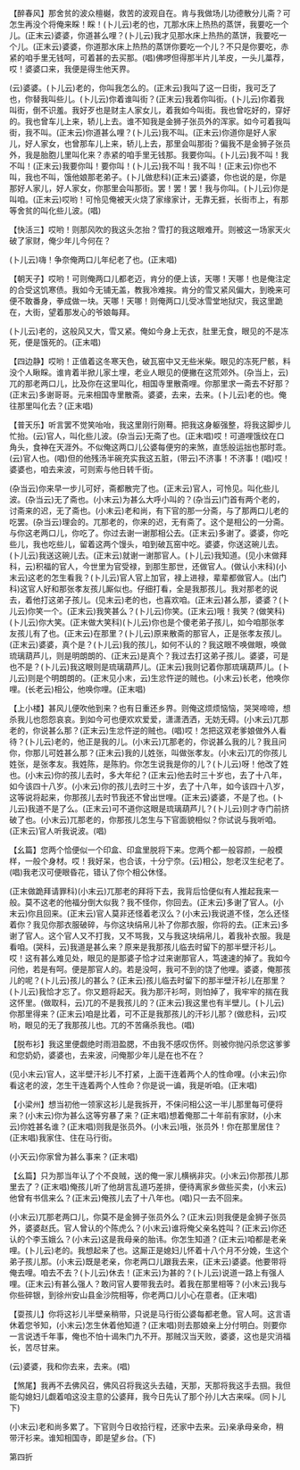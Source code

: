 <!-- { "loadSidebar": true } -->
【醉春风】那舍贫的波众檀樾，救苦的波观自在。肯与我做场儿功德散分儿斋？可怎生再没个将俺来睬！睬！(卜儿云)老的也，兀那水床上热热的蒸饼，我要吃一个儿。(正末云)婆婆，你道甚么哩？(卜儿云)我才见那水床上热热的蒸饼，我要吃一个儿。(正末云)婆婆，你道那水床上热热的蒸饼你要吃一个儿？不只是你要吃，赤紧的咱手里无钱呵，可着甚的去买那。(唱)佛啰但得那半片儿羊皮，一头儿藁荐，哎！婆婆口来，我便是得生他天界。

(云)婆婆。(卜儿云)老的，你叫我怎么的。(正末云)我叫了这一日街，我可乏了也，你替我叫些儿。(卜儿云)你着谁叫街？(正末云)我着你叫街。(卜儿云)你着我叫街，倒不识羞。我好歹也是财主人家女儿，着我如今叫街。我也曾吃好的，穿好的。我也曾车儿上来，轿儿上去。谁不知我是金狮子张员外的浑家。如今可着我叫街，我不叫。(正末云)你道甚么哩？(卜儿云)我不叫。(正末云)你道你是好人家儿，好人家女，也曾那车儿上来，轿儿上去，那里会叫那街？偏我不是金狮子张员外，我是胎胞儿里叫化来？赤紧的咱手里无钱那。我要你叫。(卜儿云)我不叫！我不叫！(正末云)我要你叫！要你叫！(卜儿云)我不叫！我不叫！(正末云)你也不叫，我也不叫，饿他娘那老弟子。(卜儿做悲科)(正末云)婆婆，你也说的是，你是那好人家儿，好人家女，你那里会叫那街。罢！罢！罢！我与你叫。(卜儿云)你是叫咱。(正末云)哎哟！可怜见俺被天火烧了家缘家计，无靠无捱，长街市上，有那等舍贫的叫化些儿波。(唱)

【快活三】哎哟！则那风吹的我这头怎抬？雪打的我这眼难开。则被这一场家天火破了家财，俺少年儿今何在？

(卜儿云)嗨！争奈俺两口儿年纪老了也。(正末唱)

【朝天子】哎哟！可则俺两口儿都老迈，肯分的便上该，天哪！天哪！也是俺注定的合受这饥寒债。我如今无铺无盖，教我冷难挨。肯分的雪又紧风偏大，到晚来可便不敢番身，拳成做一块。天哪！天哪！则俺两口儿受冰雪堂地狱灾，我这里跪在，大街，望着那发心的爷娘每拜。

(卜儿云)老的，这般风又大，雪又紧。俺如今身上无衣，肚里无食，眼见的不是冻死，便是饿死的。(正末唱)

【四边静】哎哟！正值着这冬寒天色，破瓦窑中又无些米柴。眼见的冻死尸骸，料没个人瞅睬。谁肯着半掀儿家土埋，老业人眼见的便撇在这荒郊外。(杂当上，云)兀的那老两口儿，比及你在这里叫化，相国寺里散斋哩。你那里求一斋去不好那？(正末云)多谢哥哥。元来相国寺里散斋。婆婆，去来，去来。(卜儿云)老的也。俺往那里叫化去？(正末唱)

【普天乐】听言罢不觉笑咍咍，我这里刚行刚蓦。把我这身躯强整，将我这脚步儿忙抬。(云)官人，叫化些儿波。(杂当云)无斋了也。(正末唱)哎！可道哩饿纹在口角头，食神在天涯外。不似俺这两口儿公婆每便穷的来煞，直恁般运拙也那时乖。(云)官人也。(唱)但的他残汤半碗充实我这五脏，(带云)不济事！不济事！(唱)哎！婆婆也，咱去来波，可则索与他日转千街。

(杂当云)你来早一步儿可好，斋都散完了也。(正末云)官人，可怜见。叫化些儿波。(杂当云)无了斋也。(小末云)为甚么大呼小叫的？(杂当云)门首有两个老的，讨斋来的迟，无了斋也。(小末云)老和尚，有下官的那一分斋，与了那两口儿老的吃罢。(杂当云)理会的。兀那老的，你来的迟，无有斋了。这个是相公的一分斋。与你这老两口儿，你吃了。你过去谢一谢那相公去。(正末云)多谢了。婆婆，你吃些儿，我也吃些儿，留着这两个馒头，咱到破瓦窑中吃。婆婆，你送这碗儿去。(卜儿云)我送这碗儿去。(正末云)就谢一谢那官人。(卜儿云)我知道。(见小末做拜科，云)积福的官人，今世里为官受禄，到那生那世，还做官人。(做认小末科)(小末云)这老的怎生看我？(卜儿云)官人官上加官，禄上进禄，辈辈都做官人。(出门科)这官人好和那张孝友孩儿厮似也。仔细打看，全是我那孩儿。我对那老的说去，着他打这弟子孩儿。(见末云)老的也，也喜欢咱。(正末云)甚么那，婆婆？(卜儿云)你笑一个。(正末云)我笑甚么？(卜儿云)你笑。(正末云)哦！我笑？(做笑科)(卜儿云)你大笑。(正末做大笑科)(卜儿云)你也是个傻老弟子孩儿，如今咱那张孝友孩儿有了也。(正末云)在那里？(卜儿云)原来散斋的那官人，正是张孝友孩儿。(正末云)婆婆，真个是？(卜儿云)我的孩儿，如何不认的？我这眼不唤做眼，唤做琉璃葫芦儿，则是明朗朗的、(正末云)是真个？我过去打这弟子孩儿。婆婆，可是也不是？(卜儿云)我这眼则是琉璃葫芦儿。(正末云)我则记着你那琉璃葫芦儿。(卜儿云)则是个明朗朗的。(正末见小末，云)生忿忤逆的贼也。(小末云)长老，他唤你哩。(长老云)相公，他唤你哩。(正末唱)

【上小楼】甚风儿便吹他到来？也有日重还乡界。则俺这烦烦恼恼，哭哭啼啼，想杀我儿也怨怨哀哀。到如今可也便欢欢爱爱，潇潇洒洒，无妨无碍。(小末云)兀那老的，你说甚么那？(正末云)生忿忤逆的贼也。(唱)哎！怎把这双老爹娘做外人看待？(卜儿云)老的，他正是我的儿。(小末云)兀那老的，你说甚么我的儿？我且问你，你那儿可姓甚么那？(正末云)我的儿姓张，叫做张孝友。(小末云)兀的你孩儿姓张，是张孝友。我姓陈，是陈豹。你怎生说我是你的儿？(卜儿云)呀！他改了姓也。(小末云)你的孩儿去时，多大年纪？(正末云)他去时三十岁也，去了十八年，如今该四十八岁。(小末云)你的孩儿去时三十岁，去了十八年，如今该四十八岁，这等说将起来，你那孩儿去时节我还不曾出世哩。(正末云)婆婆，不是了也。(卜儿云)我道不是了么。(正末云)可不道你这眼是琉璃葫芦儿？(卜儿云)则才寺门前挤破了也。(小末云)兀那老的，你那孩儿怎生与下官面貌相似？你试说与我听咱。(正末云)官人听我说波。(唱)

【幺篇】您两个恰便似一个印盒、印盒里脱将下来。您两个都一般容颜，一般模样，一般个身材。哎！我好呆，也合该，十分宁奈。(云)相公，恕老汉生纪老了。(唱)我老汉可便眼昏花，错认了你个相公休怪。

(正末做跪拜请罪科)(小末云)兀那老的拜将下去，我背后恰便似有人推起我来一般。莫不这老的他福分倒大似我？我不怪你，你回去。(正末云)多谢了官人。(小末云)你且回来。(正末云)官人莫非还怪着老汉么？(小末云)我说道不怪，怎么还怪着你？我见你那衣服破碎，与你这块绢帛儿补了你那衣服，你将的去。(正末云)多谢了官人。这个官人又不打我，又不骂我，又与我这块绢帛儿，着我补衣服。我是看咱。(哭科，云)我道是甚么来？原来是我那孩儿临去时留下的那半壁汗衫儿。哎！这有甚么难见处，眼见的是那婆子恰才过来谢那官人，笃速速的掉了。我如今问他，若是有呵。便是那官人的。若是没呵，我可不到的饶了他哩。婆婆，俺那孩儿的呢？(卜儿云)孩儿的甚么？(正末云)孩儿临去时留下的那半壁汗衫儿在那里？(卜儿云)我恰才忘了。你又题将起天。我为那汗衫呵，则怕掉了，我牢牢的揣在我这怀里。(做取科，云)兀的不是我孩儿的？(正末云)我这里也有半壁儿。(卜儿云)你那里得来？(正末云)咱是比着，可不正是我那孩儿的汗衫儿那？(做悲科，云)哎哟，眼见的无了我那孩儿也。兀的不苦痛杀我也。(唱)

【脱布衫】我这里便觑绝时雨泪盈腮，不由我不感叹伤怀。则被你抛闪杀您这爹爹和您奶奶，婆婆也，去来波，问俺那少年儿是在也不在？

(见小末云)官人，这半壁汗衫儿不打紧，上面干连着两个人的性命哩。(小末云)你看这老的波，怎生干连着两个人性命？你是说一谝，我是听咱。(正末唱)

【小梁州】想当初他一领家这衫儿是我拆开，不俫问相公这一半儿那里每可便将来？(小末云)你为甚么这等穷暴了来？(正末唱)想着俺那二十年前有家财，(小末云)你姓甚名谁？(正末唱)则我是张员外。(小末云)哦，张员外！你在那里居住？(正末唱)我家住、住在马行街。

(小天云)你家曾为甚么事来？(正末唱)

【幺篇】只为那当年认了个不良贼，送的俺一家儿横祸非灾。(小末云)你那孩儿那里去了？(正末唱)俺孩儿听了他胡言乱道巧差排，便待离家乡做些买卖，(小末云)他曾有书信来么？(正末云)俺孩儿去了十八年也。(唱)只一去不回来。

(小末云)兀那老两口儿，你莫不是金狮子张员外么？(正末云)则我便是金狮子张员外，婆婆赵氏。官人曾认的个陈虎么？(小末云)谁将俺父亲名姓叫？(正末云)你还认的个李玉娥么？(小末云)这是我母亲的胎讳。你怎生知道？(正末云)咱都是老亲哩。(卜儿云)老的。我想起来了也。这厮正是媳妇儿怀着十八个月不分娩，生这个弟子孩儿那。(小末云)既是老亲，你老两口儿跟我去来，(正末云)婆婆。他要带将俺去哩。咱去不去？(卜儿云)休去！(正末云)为甚的？(卜儿云)说道一路上有强人哩。(正末云)有甚么强人？敢问官人要带我去时。着我在那里相等？(小末云)我与你些碎银，到徐州安山县金沙院相等，你老两口儿小心在意者。(正末唱)

【耍孩儿】你将这衫儿半壁亲稍带，只说是马行街公婆每都老惫。官人呵。这言语休着您爷知，(小末云)怎生休着他知道？(正末唱)则去那娘亲上分付明白。则要你一言说透千年事，俺也不怕十谒朱门九不开。那贼汉当天败，婆婆，这也是灾消福长，苦尽甘来。

(云)婆婆，我和你去来，去来。(唱)

【煞尾】我再不去佛风召，佛风召将我这头去磕，天那，天那将我这手去掴。我但能勾媳妇儿觑着咱这没主意的公婆拜，我今日先认了那个孙儿大古来啋。(同卜儿下)

(小末云)老和尚多累了。下官则今日收拾行程，还家中去来。云)亲承母亲命，稍带汗衫来。谁知相国寺，即是望乡台。(下)


第四折


